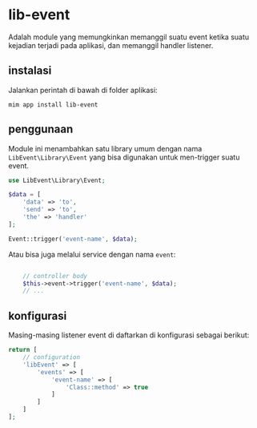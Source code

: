 # lib-event

Adalah module yang memungkinkan memanggil suatu event ketika suatu kejadian
terjadi pada aplikasi, dan memanggil handler listener.

## instalasi

Jalankan perintah di bawah di folder aplikasi:

```
mim app install lib-event
```

## penggunaan

Module ini menambahkan satu library umum dengan nama `LibEvent\Library\Event`
yang bisa digunakan untuk men-trigger suatu event.

```php
use LibEvent\Library\Event;

$data = [
    'data' => 'to',
    'send' => 'to',
    'the' => 'handler'
];

Event::trigger('event-name', $data);
```

Atau bisa juga melalui service dengan nama `event`:

```php

    // controller body
    $this->event->trigger('event-name', $data);
    // ...
```

## konfigurasi

Masing-masing listener event di daftarkan di konfigurasi sebagai berikut:

```php
return [
    // configuration
    'libEvent' => [
        'events' => [
            'event-name' => [
                'Class::method' => true
            ]
        ]
    ]
];
```